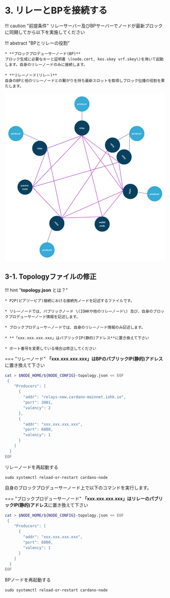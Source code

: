 # **3. リレーとBPを接続する**

!!! caution "前提条件"
    リレーサーバー及びBPサーバーでノードが最新ブロックに同期してから以下を実施してください

!!! abstract "BPとリレーの役割"

    * **ブロックプロデューサーノード(BP)**  
    ブロック生成に必要なキーと証明書 \(node.cert, kes.skey vrf.skey\)を用いて起動します。自身のリレーノードのみに接続します。  
  
    * **リレーノード(リレー)**  
    自身のBPと他のリレーノードとの繋がりを持ち最新スロットを取得しブロック伝播の役割を果たします。  

![](../images/producer-relay-diagram.png)



## **3-1. Topologyファイルの修正**

!!! hint "**topology.json** とは？"

    * P2P(ピアツーピア)接続における接続先ノードを記述するファイルです。
    
    * リレーノードでは、パブリックノード \(IOHKや他のリレーノード\) 及び、自身のブロックプロデューサーノード情報を記述します。

    * ブロックプロデューサーノードでは、自身のリレーノード情報のみ記述します。

    * **「xxx.xxx.xxx.xxx」はパブリックIP(静的)アドレス**に置き換えて下さい

    * ポート番号を変更している場合は修正してください


=== "リレーノード"
**「xxx.xxx.xxx.xxx」はBPのパブリックIP(静的)アドレス**に置き換えて下さい

```bash
cat > $NODE_HOME/${NODE_CONFIG}-topology.json << EOF 
 {
    "Producers": [
      {
        "addr": "relays-new.cardano-mainnet.iohk.io",
        "port": 3001,
        "valency": 2
      },
      {
        "addr": "xxx.xxx.xxx.xxx",
        "port": 6000,
        "valency": 1
      }
    ]
  }
EOF
```


リレーノードを再起動する
```
sudo systemctl reload-or-restart cardano-node
```

自身のブロックプロデューサーノード上で以下のコマンドを実行します。 

=== "ブロックプロデューサーノード"
**「xxx.xxx.xxx.xxx」はリレーのパブリックIP(静的)アドレス**に置き換えて下さい
```bash
cat > $NODE_HOME/${NODE_CONFIG}-topology.json << EOF 
 {
    "Producers": [
      {
        "addr": "xxx.xxx.xxx.xxx",
        "port": 6000,
        "valency": 1
      }
    ]
  }
EOF
```

BPノードを再起動する
```
sudo systemctl reload-or-restart cardano-node
```
